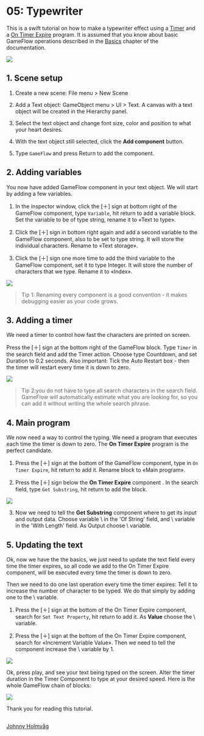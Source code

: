 # 05: Typewriter

This is a swift tutorial on how to make a typewriter effect using a [Timer](https://github.com/evasiongames/gameflow/tree/a7421e42f9065333ad7854eb4695e97f45f64d38/docs/ref/blocks/README.md#Timer.md) and a [On Timer Expire](https://github.com/evasiongames/gameflow/tree/a7421e42f9065333ad7854eb4695e97f45f64d38/docs/ref/programs/README.md#OnTimerExpire.md) program. It is assumed that you know about basic GameFlow operations described in the [Basics](https://github.com/evasiongames/gameflow/tree/a7421e42f9065333ad7854eb4695e97f45f64d38/docs/basics.md) chapter of the documentation.

![](../.gitbook/assets/0%20%281%29.gif)

## 1. Scene setup

1. Create a new scene: File menu &gt; New Scene

2. Add a Text object: GameObject menu &gt; UI &gt; Text. A canvas with a text object will be created in the Hierarchy panel.

3. Select the text object and change font size, color and position to what your heart desires.

4. With the text object still selected, click the **Add component** button.

5. Type `GameFlow` and press Return to add the component.

## 2. Adding variables

You now have added GameFlow component in your text object. We will start by adding a few variables.

1. In the inspector window, click the \[＋\] sign at bottom right of the GameFlow component, type `Variable`, hit return to add a variable block. Set the variable to be of type string, rename it to «Text to type».

2. Click the \[＋\] sign in bottom right again and add a second variable to the GameFlow component, also to be set to type string. It will store the individual characters. Rename to «Text storage».

3. Click the \[＋\] sign one more time to add the third variable to the GameFlow component, set it to type Integer. It will store the number of characters that we type. Rename it to «Index».

![](../.gitbook/assets/2-1.jpg)

> Tip 1: Renaming every component is a good convention - it makes debugging easier as your code grows.

## 3. Adding a timer

We need a timer to control how fast the characters are printed on screen.

Press the \[＋\] sign at the bottom right of the GameFlow block. Type `Timer` in the search field and add the Timer action. Choose type Countdown, and set Duration to 0.2 seconds. Also important: Tick the Auto Restart box - then the timer will restart every time it is down to zero.

![](../.gitbook/assets/3-1.jpg)

> Tip 2:you do not have to type all search characters in the search field. GameFlow will automatically estimate what you are looking for, so you can add it without writing the whole search phrase.

## 4. Main program

We now need a way to control the typing. We need a program that executes each time the timer is down to zero. The **On Timer Expire** program is the perfect candidate.

1. Press the \[＋\] sign at the bottom of the GameFlow component, type in `On Timer Expire`, hit return to add it. Rename block to «Main program».

2. Press the \[＋\] sign below the **On Timer Expire** component . In the search field, type `Get Substring`, hit return to add the block.

![](../.gitbook/assets/4-1.jpg)

3. Now we need to tell the **Get Substring** component where to get its input and output data. Choose variable \ in the 'Of String' field, and \ variable in the 'With Length' field. As Output choose \ variable.

## 5. Updating the text

Ok, now we have the the basics, we just need to update the text field every time the timer expires, so all code we add to the On Timer Expire component, will be executed every time the timer is down to zero.

Then we need to do one last operation every time the timer expires: Tell it to increase the number of character to be typed. We do that simply by adding one to the \ variable.

1. Press the \[＋\] sign at the bottom of the On Timer Expire component, search for `Set Text Property`, hit return to add it. As **Value** choose the \ variable.

2. Press the \[＋\] sign at the bottom of the On Timer Expire component, search for «Increment Variable Value». Then we need to tell the component increase the \ variable by 1.

![](../.gitbook/assets/5-1.jpg)

Ok, press play, and see your text being typed on the screen. Alter the timer duration in the Timer Component to type at your desired speed. Here is the whole GameFlow chain of blocks:

![](../.gitbook/assets/5-2.jpg)

Thank you for reading this tutorial.

## 

[Johnny Holmvåg](05.md)

